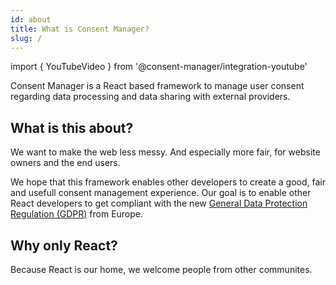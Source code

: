 ```yaml
---
id: about
title: What is Consent Manager?
slug: /
---
```


import { YouTubeVideo } from '@consent-manager/integration-youtube'

Consent Manager is a React based framework to manage user consent regarding data processing and data sharing with external providers.

## What is this about?

<YouTubeVideo id="OFRjZtYs3wY" />

We want to make the web less messy. And especially more fair, for website owners and the end users.

We hope that this framework enables other developers to create a good, fair and usefull consent management experience.
Our goal is to enable other React developers to get compliant with the new [General Data Protection Regulation
(GDPR)](https://en.wikipedia.org/wiki/General_Data_Protection_Regulation) from Europe.

## Why only React?

Because React is our home, we welcome people from other communites.
